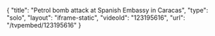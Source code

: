 {
    "title": "Petrol bomb attack at Spanish Embassy in Caracas",
    "type": "solo",
    "layout": "iframe-static",
    "videoId": "123195616",
    "url": "\/tvpembed\/123195616"
}